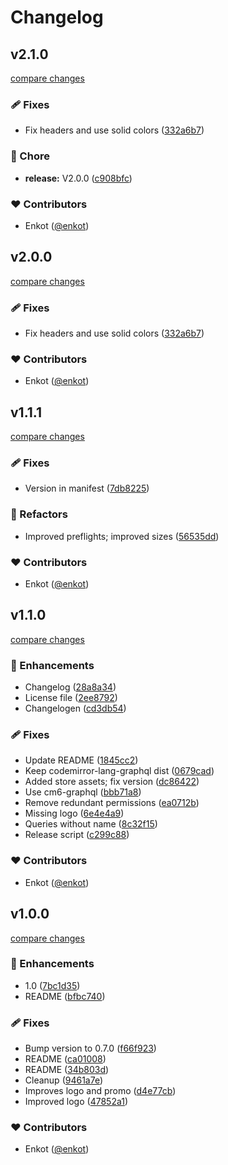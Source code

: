 # Changelog


## v2.1.0

[compare changes](https://github.com/enkot/querio/compare/v1.1.1...v2.1.0)

### 🩹 Fixes

- Fix headers and use solid colors ([332a6b7](https://github.com/enkot/querio/commit/332a6b7))

### 🏡 Chore

- **release:** V2.0.0 ([c908bfc](https://github.com/enkot/querio/commit/c908bfc))

### ❤️ Contributors

- Enkot ([@enkot](http://github.com/enkot))

## v2.0.0

[compare changes](https://github.com/enkot/querio/compare/v1.1.1...v2.0.0)

### 🩹 Fixes

- Fix headers and use solid colors ([332a6b7](https://github.com/enkot/querio/commit/332a6b7))

### ❤️ Contributors

- Enkot ([@enkot](http://github.com/enkot))

## v1.1.1

[compare changes](https://github.com/enkot/querio/compare/v1.1.0...v1.1.1)

### 🩹 Fixes

- Version in manifest ([7db8225](https://github.com/enkot/querio/commit/7db8225))

### 💅 Refactors

- Improved preflights; improved sizes ([56535dd](https://github.com/enkot/querio/commit/56535dd))

### ❤️ Contributors

- Enkot ([@enkot](http://github.com/enkot))

## v1.1.0

[compare changes](https://github.com/enkot/querio/compare/v2.0.0...v1.1.0)

### 🚀 Enhancements

- Changelog ([28a8a34](https://github.com/enkot/querio/commit/28a8a34))
- License file ([2ee8792](https://github.com/enkot/querio/commit/2ee8792))
- Changelogen ([cd3db54](https://github.com/enkot/querio/commit/cd3db54))

### 🩹 Fixes

- Update README ([1845cc2](https://github.com/enkot/querio/commit/1845cc2))
- Keep codemirror-lang-graphql dist ([0679cad](https://github.com/enkot/querio/commit/0679cad))
- Added store assets; fix version ([dc86422](https://github.com/enkot/querio/commit/dc86422))
- Use cm6-graphql ([bbb71a8](https://github.com/enkot/querio/commit/bbb71a8))
- Remove redundant permissions ([ea0712b](https://github.com/enkot/querio/commit/ea0712b))
- Missing logo ([6e4e4a9](https://github.com/enkot/querio/commit/6e4e4a9))
- Queries without name ([8c32f15](https://github.com/enkot/querio/commit/8c32f15))
- Release script ([c299c88](https://github.com/enkot/querio/commit/c299c88))

### ❤️ Contributors

- Enkot ([@enkot](http://github.com/enkot))

## v1.0.0

[compare changes](https://github.com/enkot/querio/compare/v0.7.0...v1.0.0)

### 🚀 Enhancements

- 1.0 ([7bc1d35](https://github.com/enkot/querio/commit/7bc1d35))
- README ([bfbc740](https://github.com/enkot/querio/commit/bfbc740))

### 🩹 Fixes

- Bump version to 0.7.0 ([f66f923](https://github.com/enkot/querio/commit/f66f923))
- README ([ca01008](https://github.com/enkot/querio/commit/ca01008))
- README ([34b803d](https://github.com/enkot/querio/commit/34b803d))
- Cleanup ([9461a7e](https://github.com/enkot/querio/commit/9461a7e))
- Improves logo and promo ([d4e77cb](https://github.com/enkot/querio/commit/d4e77cb))
- Improved logo ([47852a1](https://github.com/enkot/querio/commit/47852a1))

### ❤️ Contributors

- Enkot ([@enkot](http://github.com/enkot))

